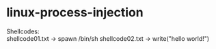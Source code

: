 # linux-process-injection

Shellcodes:<br>
shellcode01.txt -> spawn /bin/sh
shellcode02.txt -> write("hello world!")

